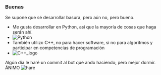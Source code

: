### Buenas

<!--
**hash112/hash112** is a ✨ _special_ ✨ repository because its `README.md` (this file) appears on your GitHub profile.
Here are some ideas to get you started:

- 🔭 I’m currently working on ...
- 🌱 I’m currently learning ...
- 👯 I’m looking to collaborate on ...
- 🤔 I’m looking for help with ...
- 💬 Ask me about ...
- 📫 How to reach me: ...
- 😄 Pronouns: ...
- ⚡ Fun fact: ...
-->
Se supone que sé desarrollar basura, pero aún no, pero bueno.

- Me gusta desarrollar en Python, así que la mayoría de cosas que haga serán ahí.
- ![Python](https://github.com/hash112/hash112/assets/98150931/64c38813-604b-406c-b329-fc4108e7b9dd)
- También utilizo C++, no para hacer software, si no para algoritmos y participar en competencias de programación
- ![C++_logo](https://github.com/hash112/hash112/assets/98150931/d5cae0e2-720a-4688-abf0-357423463fd3)

Algún día le haré un commit al bot que ando haciendo, pero mejor dormir.
ÁNIMO
![hare](https://github.com/hash112/hash112/assets/98150931/e989903d-55d0-4bdb-9010-8f17237a44b0)
